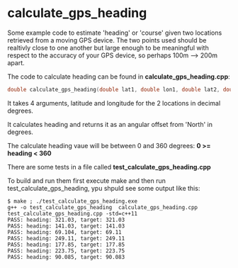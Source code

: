 # calculate_gps_heading

Some example code to estimate 'heading' or 'course' given two locations retrieved from a moving GPS device.  The two points used should be realtivly close to one another but large enough to be meaningful with respect to the accuracy of your GPS device, so perhaps 100m --> 200m apart.

The code to calculate heading can be found in **calculate_gps_heading.cpp**:

```cpp
double calculate_gps_heading(double lat1, double lon1, double lat2, double lon2)
```

It takes 4 arguments, latitude and longitude for the 2 locations in decimal degrees.

It calculates heading and returns it as an angular offset from 'North' in degrees.

The calculate heading vaue will be between 0 and 360 degrees: **0 >= heading < 360**

There are some tests in a file called **test_calculate_gps_heading.cpp**

To build and run them first execute make and then run test_calculate_gps_heading, ypu shpuld see some output like this:

```
$ make ; ./test_calculate_gps_heading.exe
g++ -o test_calculate_gps_heading  calculate_gps_heading.cpp test_calculate_gps_heading.cpp -std=c++11
PASS: heading: 321.03, target: 321.03
PASS: heading: 141.03, target: 141.03
PASS: heading: 69.104, target: 69.11
PASS: heading: 249.11, target: 249.11
PASS: heading: 177.85, target: 177.85
PASS: heading: 223.75, target: 223.75
PASS: heading: 90.085, target: 90.083
```
